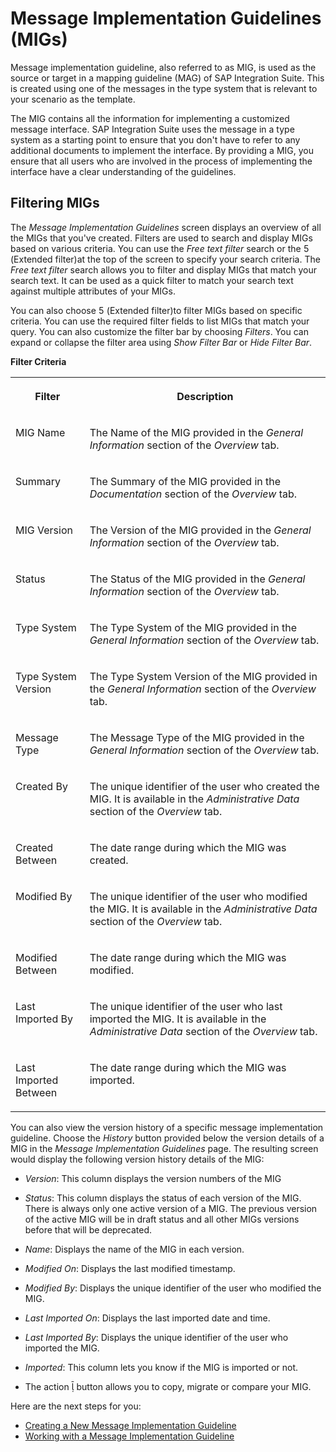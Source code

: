 <!-- loiof9f2bab3ff3a4d86863199f6531ee695 -->

<link rel="stylesheet" type="text/css" href="../css/sap-icons.css"/>

# Message Implementation Guidelines \(MIGs\)



Message implementation guideline, also referred to as MIG, is used as the source or target in a mapping guideline \(MAG\) of SAP Integration Suite. This is created using one of the messages in the type system that is relevant to your scenario as the template.

The MIG contains all the information for implementing a customized message interface. SAP Integration Suite uses the message in a type system as a starting point to ensure that you don't have to refer to any additional documents to implement the interface. By providing a MIG, you ensure that all users who are involved in the process of implementing the interface have a clear understanding of the guidelines.



<a name="loiof9f2bab3ff3a4d86863199f6531ee695__section_ejb_gxt_d4b"/>

## Filtering MIGs

The *Message Implementation Guidelines* screen displays an overview of all the MIGs that you've created. Filters are used to search and display MIGs based on various criteria. You can use the *Free text filter* search or the <span class="SAP-icons-V5"></span> \(Extended filter\)at the top of the screen to specify your search criteria. The *Free text filter* search allows you to filter and display MIGs that match your search text. It can be used as a quick filter to match your search text against multiple attributes of your MIGs.

You can also choose <span class="SAP-icons-V5"></span> \(Extended filter\)to filter MIGs based on specific criteria. You can use the required filter fields to list MIGs that match your query. You can also customize the filter bar by choosing *Filters*. You can expand or collapse the filter area using *Show Filter Bar* or *Hide Filter Bar*.

**Filter Criteria**


<table>
<tr>
<th valign="top">

Filter

</th>
<th valign="top">

Description

</th>
</tr>
<tr>
<td valign="top">

MIG Name

</td>
<td valign="top">

The Name of the MIG provided in the *General Information* section of the *Overview* tab.

</td>
</tr>
<tr>
<td valign="top">

Summary

</td>
<td valign="top">

The Summary of the MIG provided in the *Documentation* section of the *Overview* tab.

</td>
</tr>
<tr>
<td valign="top">

MIG Version

</td>
<td valign="top">

The Version of the MIG provided in the *General Information* section of the *Overview* tab.

</td>
</tr>
<tr>
<td valign="top">

Status

</td>
<td valign="top">

The Status of the MIG provided in the *General Information* section of the *Overview* tab.

</td>
</tr>
<tr>
<td valign="top">

Type System

</td>
<td valign="top">

The Type System of the MIG provided in the *General Information* section of the *Overview* tab.

</td>
</tr>
<tr>
<td valign="top">

Type System Version

</td>
<td valign="top">

The Type System Version of the MIG provided in the *General Information* section of the *Overview* tab.

</td>
</tr>
<tr>
<td valign="top">

Message Type

</td>
<td valign="top">

The Message Type of the MIG provided in the *General Information* section of the *Overview* tab.

</td>
</tr>
<tr>
<td valign="top">

Created By

</td>
<td valign="top">

The unique identifier of the user who created the MIG. It is available in the *Administrative Data* section of the *Overview* tab.

</td>
</tr>
<tr>
<td valign="top">

Created Between

</td>
<td valign="top">

The date range during which the MIG was created.

</td>
</tr>
<tr>
<td valign="top">

Modified By

</td>
<td valign="top">

The unique identifier of the user who modified the MIG. It is available in the *Administrative Data* section of the *Overview* tab.

</td>
</tr>
<tr>
<td valign="top">

Modified Between

</td>
<td valign="top">

The date range during which the MIG was modified.

</td>
</tr>
<tr>
<td valign="top">

Last Imported By

</td>
<td valign="top">

The unique identifier of the user who last imported the MIG. It is available in the *Administrative Data* section of the *Overview* tab.

</td>
</tr>
<tr>
<td valign="top">

Last Imported Between

</td>
<td valign="top">

The date range during which the MIG was imported.

</td>
</tr>
</table>

You can also view the version history of a specific message implementation guideline. Choose the *History* button provided below the version details of a MIG in the *Message Implementation Guidelines* page. The resulting screen would display the following version history details of the MIG:

-   *Version*: This column displays the version numbers of the MIG

-   *Status*: This column displays the status of each version of the MIG. There is always only one active version of a MIG. The previous version of the active MIG will be in draft status and all other MIGs versions before that will be deprecated.

-   *Name*: Displays the name of the MIG in each version.

-   *Modified On*: Displays the last modified timestamp.

-   *Modified By*: Displays the unique identifier of the user who modified the MIG.

-   *Last Imported On*: Displays the last imported date and time.

-   *Last Imported By*: Displays the unique identifier of the user who imported the MIG.
-   *Imported*: This column lets you know if the MIG is imported or not.
-   The action <span class="SAP-icons-V5"></span> button allows you to copy, migrate or compare your MIG.



Here are the next steps for you:

-   [Creating a New Message Implementation Guideline](creating-a-new-message-implementation-guideline-b894de0.md)
-   [Working with a Message Implementation Guideline](working-with-a-message-implementation-guideline-9d1c1df.md)

